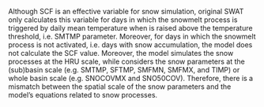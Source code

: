 Although SCF is an effective variable for snow simulation, original SWAT only calculates this variable for days in which the snowmelt process is triggered by daily mean temperature when is raised above the temperature threshold, i.e. SMTMP parameter. Moreover, for days in which the snowmelt process is not activated, i.e. days with snow accumulation, the model does not calculate the SCF value. Moreover, the model simulates the snow processes at the HRU scale, while considers the snow parameters at the (sub)basin scale (e.g. SMTMP, SFTMP, SMFMN, SMFMX, and TIMP) or whole basin scale (e.g. SNOCOVMX and SNO50COV). Therefore, there is a mismatch between the spatial scale of the snow parameters and the model’s equations related to snow processes. 
